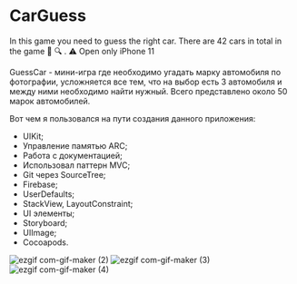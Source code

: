 # CarGuess
In this game you need to guess the right car. There are 42 cars in total in the game 🚗 🔍 . ⚠️ Open only iPhone 11

GuessCar - мини-игра где необходимо угадать марку автомобиля по фотографии, усложняется все тем, что на выбор есть 3 автомобиля и между ними необходимо найти нужный. Всего представлено около 50 марок автомобилей.

Вот чем я пользовался на пути создания данного приложения:

- UIKit;
- Управление памятью ARC;
- Работа с документацией;
- Использовал паттерн MVC;
- Git через SourceTree;
- Firebase;
- UserDefaults;
- StackView, LayoutConstraint;
- UI элементы;
- Storyboard;
- UIImage;
- Cocoapods.

![ezgif com-gif-maker (2)](https://user-images.githubusercontent.com/101676789/203060718-cf1eab9e-0086-44b8-bff6-d5e84911cad6.gif)
![ezgif com-gif-maker (3)](https://user-images.githubusercontent.com/101676789/203060969-8d4c20f1-14b4-4304-bad6-6ecf9a4cb495.gif)
![ezgif com-gif-maker (4)](https://user-images.githubusercontent.com/101676789/203061490-dbdd82cc-89f1-40b0-b2b5-18769c0efc04.gif)

